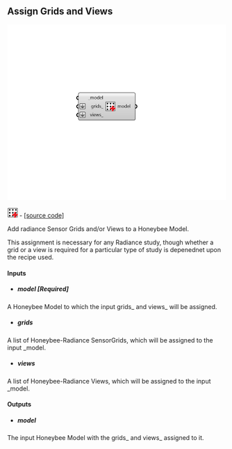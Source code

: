 ## Assign Grids and Views

![](../../images/components/Assign_Grids_and_Views.png)

![](../../images/icons/Assign_Grids_and_Views.png) - [[source code]](https://github.com/ladybug-tools/honeybee-grasshopper-radiance/blob/master/honeybee_grasshopper_radiance/src//HB%20Assign%20Grids%20and%20Views.py)


Add radiance Sensor Grids and/or Views to a Honeybee Model. 

This assignment is necessary for any Radiance study, though whether a grid or a view is required for a particular type of study is depenednet upon the recipe used. 



#### Inputs
* ##### model [Required]
A Honeybee Model to which the input grids_ and views_ will be assigned. 
* ##### grids 
A list of Honeybee-Radiance SensorGrids, which will be assigned to the input _model. 
* ##### views 
A list of Honeybee-Radiance Views, which will be assigned to the input _model. 

#### Outputs
* ##### model
The input Honeybee Model with the grids_ and views_ assigned to it. 